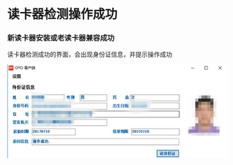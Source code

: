 # 读卡器检测操作成功

### 新读卡器安装或老读卡器兼容成功 

读卡器检测成功的界面，会出现身份证信息，并提示操作成功

![](../../../.gitbook/assets/image%20%28447%29.png)



